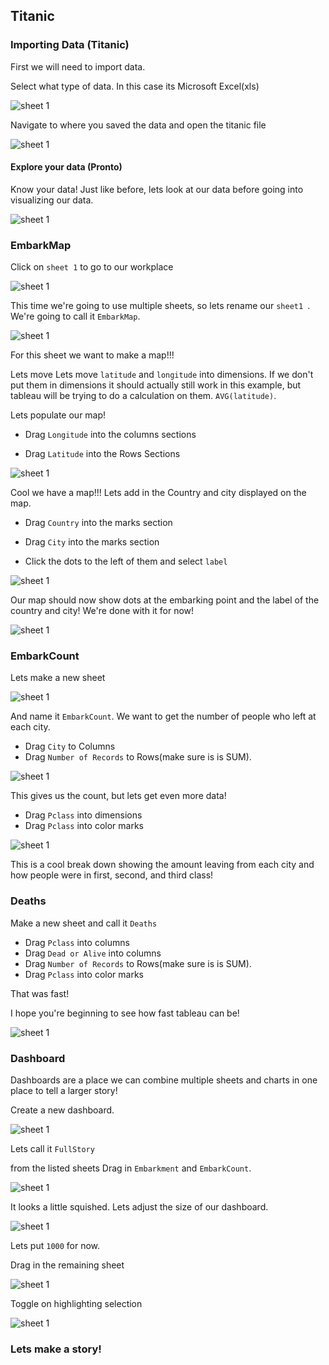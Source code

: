 ## Titanic 


### Importing Data (Titanic)

First we will need to import data. 

Select what type of data. In this case its Microsoft Excel(xls)

![sheet 1](img/pronto/pronto-connect.png "sheet1")


Navigate to where you saved the data and open the titanic file

![sheet 1](img/titanic/titanicfile.png "sheet1")



#### Explore your data (Pronto)

Know your data! Just like before, lets look at our data before going into visualizing our data.

![sheet 1](img/pronto/knowdata.png "sheet1")

### EmbarkMap

Click on `sheet 1` to go to our workplace

![sheet 1](img/fremont/sheet1.png "sheet1")

This time we're going to use multiple sheets, so lets rename our `sheet1 `. We're going to call it `EmbarkMap`.


![sheet 1](img/titanic/renamesheet.png "sheet1")


For this sheet we want to make a map!!!

Lets move Lets move `latitude` and `longitude` into dimensions. If we don't put them in dimensions it should actually still work in this example, but tableau will be trying to do a calculation on them. `AVG(latitude)`.


Lets populate our map!

- Drag `Longitude` into the columns sections

- Drag `Latitude` into the Rows Sections 


![sheet 1](img/titanic/loglat.png "sheet1")


Cool we have a map!!! Lets add in the Country and city displayed on the map.

- Drag `Country` into the marks section

- Drag `City` into the marks section

- Click the dots to the left of them and select `label`

![sheet 1](img/titanic/label.png "sheet1")


Our map should now show dots at the embarking point and the label of the country and city! We're done with it for now!


![sheet 1](img/titanic/finishmap.png "sheet1")

### EmbarkCount

Lets make a new sheet

![sheet 1](img/titanic/newsheet.png "sheet1")


And name it `EmbarkCount`. We want to get the number of people who left at each city. 

- Drag `City` to Columns
- Drag `Number of Records` to Rows(make sure is is SUM).


![sheet 1](img/titanic/emcount.png "sheet1")




This gives us the count, but lets get even more data!

- Drag `Pclass` into dimensions
- Drag `Pclass` into color marks 

![sheet 1](img/titanic/pclass.png "sheet1")

This is a cool break down showing the amount leaving from each city and how people were in first, second, and third class!


### Deaths

Make a new sheet and call it `Deaths`

- Drag `Pclass` into columns
- Drag `Dead or Alive`	into columns
- Drag `Number of Records` to Rows(make sure is is SUM).
- Drag `Pclass` into color marks

That was fast!

I hope you're beginning to see how fast tableau can be!

![sheet 1](img/titanic/deaths.png "sheet1")

### Dashboard

Dashboards are a place we can combine multiple sheets and charts in one place to tell a larger story!


Create a new dashboard. 

![sheet 1](img/titanic/dash.png "sheet1")

Lets call it `FullStory`


from the listed sheets Drag in `Embarkment` and `EmbarkCount`.

![sheet 1](img/titanic/dashsheets.png "sheet1")


It looks a little squished. Lets adjust the size of our dashboard.

![sheet 1](img/titanic/size.png "sheet1")

Lets put `1000` for now.


Drag in the remaining sheet


![sheet 1](img/titanic/fullstory.png "sheet1")


Toggle on highlighting selection


![sheet 1](img/titanic/toggle.png "sheet1")

### Lets make a story! 

